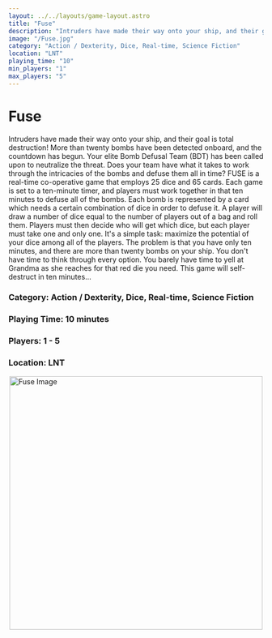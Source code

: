 ```yaml
---
layout: ../../layouts/game-layout.astro
title: "Fuse"
description: "Intruders have made their way onto your ship, and their goal is total destruction! More than twenty bombs have been detected onboard, and the countdown has begun."
image: "/Fuse.jpg"
category: "Action / Dexterity, Dice, Real-time, Science Fiction"
location: "LNT"
playing_time: "10"
min_players: "1"
max_players: "5"
---
```

# Fuse

Intruders have made their way onto your ship, and their goal is total destruction! More than twenty bombs have been detected onboard, and the countdown has begun. Your elite Bomb Defusal Team (BDT) has been called upon to neutralize the threat. Does your team have what it takes to work through the intricacies of the bombs and defuse them all in time?  FUSE is a real-time co-operative game that employs 25 dice and 65 cards. Each game is set to a ten-minute timer, and players must work together in that ten minutes to defuse all of the bombs. Each bomb is represented by a card which needs a certain combination of dice in order to defuse it. A player will draw a number of dice equal to the number of players out of a bag and roll them. Players must then decide who will get which dice, but each player must take one and only one.  It's a simple task: maximize the potential of your dice among all of the players. The problem is that you have only ten minutes, and there are more than twenty bombs on your ship. You don't have time to think through every option. You barely have time to yell at Grandma as she reaches for that red die you need. This game will self-destruct in ten minutes...  

### Category: Action / Dexterity, Dice, Real-time, Science Fiction

### Playing Time: 10 minutes

### Players: 1 - 5

### Location: LNT

<img src="/Fuse.jpg" alt="Fuse Image" width="500" style="display: block; margin: 0 auto">

    